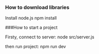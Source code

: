 
### How to download libraries
Install node.js
npm install 

###How to start a project

Firsty, connect to server:
node src/server.js

then run project: npm run dev
